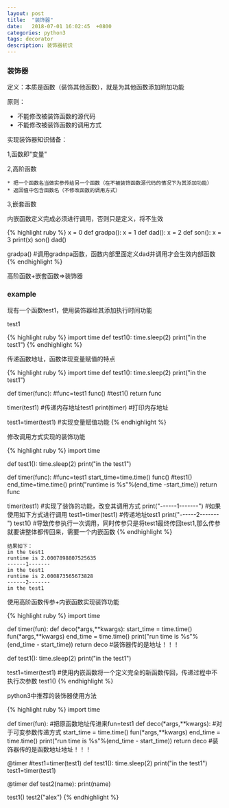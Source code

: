 ```yaml
---
layout: post
title:  "装饰器"
date:   2018-07-01 16:02:45  +0800
categories: python3
tags: decorator
description: 装饰器初识
---
```

### 装饰器

定义：本质是函数（装饰其他函数），就是为其他函数添加附加功能

原则：

* 不能修改被装饰函数的源代码
* 不能修改被装饰函数的调用方式

实现装饰器知识储备：

1,函数即"变量"

2,高阶函数

	* 把一个函数名当做实参传给另一个函数（在不被装饰函数源代码的情况下为其添加功能）
	* 返回值中包含函数名（不修改函数的调用方式）

3,嵌套函数

内嵌函数定义完成必须进行调用，否则只是定义，将不生效

{% highlight ruby %}
x = 0
def gradpa():
    x = 1
    def dad():
        x = 2
        def son():
            x = 3
            print(x)
        son()
    dad()


gradpa()	#调用gradnpa函数，函数内部里面定义dad并调用才会生效内部函数
{% endhighlight %}


高阶函数+嵌套函数=>装饰器

### example

现有一个函数test1，使用装饰器给其添加执行时间功能

test1

{% highlight ruby %}
import time
def test1():
    time.sleep(2)
    print("in the test1")
{% endhighlight %}

传递函数地址，函数体现变量赋值的特点

{% highlight ruby %}
import time
def test1():
    time.sleep(2)
    print("in the test1")

def timer(func):	#func=test1
    func()		#test1() 
    return func 

timer(test1)		#传递内存地址test1
print(timer)		#打印内存地址

test1=timer(test1)      #实现变量赋值功能
{% endhighlight %}

修改调用方式实现的装饰功能

{% highlight ruby %}
import time

def test1():
    time.sleep(2)
    print("in the test1")

def timer(func): #func=test1
    start_time=time.time()
    func()       #test1()
    end_time=time.time()
    print("runtime is %s"%(end_time -start_time))
    return func

timer(test1)		#实现了装饰的功能，改变其调用方式
print("------1-------")
#如果使用如下方式进行调用
test1=timer(test1)	#传递地址test1
print("------2-------")
test1()			#导致传参执行一次调用，同时传参只是将test1最终传回test1,那么传参就要讲整体都传回来，需要一个内嵌函数
{% endhighlight %}

	结果如下：
	in the test1
	runtime is 2.0007898807525635
	------1-------
	in the test1
	runtime is 2.000873565673828
	------2-------
	in the test1

使用高阶函数传参+内嵌函数实现装饰功能

{% highlight ruby %}
import time

def timer(fun):
    def deco(*args,**kwargs):
        start_time = time.time()
        fun(*args,**kwargs)
        end_time = time.time()
        print("run time is %s"%(end_time - start_time))
    return deco   #装饰器传的是地址！！！

def test1():
    time.sleep(2)
    print("in the test1")

test1=timer(test1)	#使用内嵌函数将一个定义完全的新函数传回，传递过程中不执行次参数
test1()
{% endhighlight %}

python3中推荐的装饰器使用方法

{% highlight ruby %}
import time

def timer(fun):			#把原函数地址传进来fun=test1
    def deco(*args,**kwargs):	#对于可变参数传递方式
        start_time = time.time()
        fun(*args,**kwargs)
        end_time = time.time()
        print("run time is %s"%(end_time - start_time))
    return deco   #装饰器传的是函数地址地址！！！

@timer   #test1=timer(test1)
def test1():
    time.sleep(2)
    print("in the test1")
test1=timer(test1)

@timer
def test2(name):
    print(name)

test1()
test2("alex")
{% endhighlight %}


